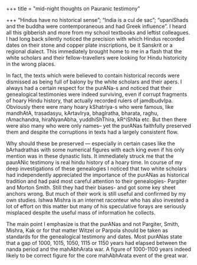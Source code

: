 +++
title = "mid-night thoughts on Pauranic testimony"

+++
“Hindus have no historical sense”; “India is a cul de sac”; “upaniShads
and the buddha were contemporaneous and had Greek influence”. I heard
all this gibberish and more from my school textbooks and leftist
colleagues. I had long back silently noticed the precision with which
Hindus recorded dates on their stone and copper plate inscriptions, be
it Sanskrit or a regional dialect. This immediately brought home to me
in a flash that the white scholars and their fellow-travellers were
looking for Hindu historicity in the wrong places. 

In fact, the texts
which were believed to contain historical records were dismissed as
being full of balony by the white scholars and their apers. I always had
a certain respect for the purANa-s and noticed that their genealogical
testimonies were indeed surviving, even if corrupt fragments of hoary
Hindu history, that actually recorded rulers of jamdbudvIpa. Obviously
there were many hoary kShatriya-s who were famous, like mandhAtA,
trasadasyu, kArtavIrya, bhagIratha, bharata, raghu, rAmachandra,
hiraNyanAbha, yuddhiShThira, kR^iShNa etc. But then there were also many
who were only names– yet the purANas faithfully preserved them and
despite the corruptions in texts had a largely consistent flow. 

Why
should these be preserved — especially in certain cases like the
bArhadrathas with some numerical figures with each king even if his only
mention was in these dynastic lists. It immediately struck me that the
paurANic testimony is real hindu history of a hoary time. In course of
my deep investigations of these genealogies I noticed that two white
scholars had independently appreciated the importance of the purANas as
historical tradition and had paid most careful attention to their
genealogies- Pargiter and Morton Smith. Still they had their biases- and
got some key sheet anchors wrong. But much of their work is still useful
and confirmed by my own studies. Ishwa Mishra is an internet raconteur
who has also invested a lot of effort on this matter but many of his
speculative forays are seriously misplaced despite the useful mass of
information he collects.

The main point I emphasize is that the purANas and not Pargiter, Smith,
Mishra, Kak or for that matter Witzel or Parpola should be taken as
standards for the genealogical testimony and dates. Most purANas state
that a gap of 1000, 1015, 1050, 1115 or 1150 years had elapsed between
the nanda period and the mahAbhArata war. A figure of 1000-1100 years
indeed likely to be correct figure for the core mahAbhArata event of the
great war.
